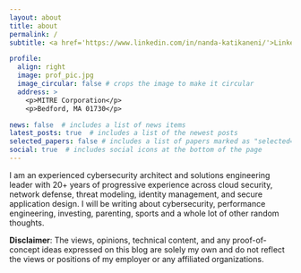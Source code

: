 ```yaml
---
layout: about
title: about
permalink: /
subtitle: <a href='https://www.linkedin.com/in/nanda-katikaneni/'>LinkedIn</a>. nkatikaneni@gmail.com

profile:
  align: right
  image: prof_pic.jpg
  image_circular: false # crops the image to make it circular
  address: >
    <p>MITRE Corporation</p>
    <p>Bedford, MA 01730</p>

news: false  # includes a list of news items
latest_posts: true  # includes a list of the newest posts
selected_papers: false # includes a list of papers marked as "selected={true}"
social: true  # includes social icons at the bottom of the page
---
```


I am an experienced cybersecurity architect and solutions engineering leader with 20+ years of progressive experience across cloud security, network defense, threat modeling, identity management, and secure application design. I will be writing about cybersecurity, performance engineering, investing, parenting, sports and a whole lot of other random thoughts.

**Disclaimer**: The views, opinions, technical content, and any proof-of-concept ideas expressed on this blog are solely my own and do not reflect the views or positions of my employer or any affiliated organizations.
